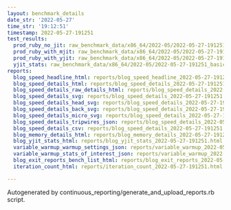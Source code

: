 ```yaml
---
layout: benchmark_details
date_str: '2022-05-27'
time_str: '19:12:51'
timestamp: 2022-05-27-191251
test_results:
  prod_ruby_no_jit: raw_benchmark_data/x86_64/2022-05/2022-05-27-191251_basic_benchmark_prod_ruby_no_jit.json
  prod_ruby_with_mjit: raw_benchmark_data/x86_64/2022-05/2022-05-27-191251_basic_benchmark_prod_ruby_with_mjit.json
  prod_ruby_with_yjit: raw_benchmark_data/x86_64/2022-05/2022-05-27-191251_basic_benchmark_prod_ruby_with_yjit.json
  yjit_stats: raw_benchmark_data/x86_64/2022-05/2022-05-27-191251_basic_benchmark_yjit_stats.json
reports:
  blog_speed_headline_html: reports/blog_speed_headline_2022-05-27-191251.html
  blog_speed_details_html: reports/blog_speed_details_2022-05-27-191251.html
  blog_speed_details_raw_details_html: reports/blog_speed_details_2022-05-27-191251.raw_details.html
  blog_speed_details_svg: reports/blog_speed_details_2022-05-27-191251.svg
  blog_speed_details_head_svg: reports/blog_speed_details_2022-05-27-191251.head.svg
  blog_speed_details_back_svg: reports/blog_speed_details_2022-05-27-191251.back.svg
  blog_speed_details_micro_svg: reports/blog_speed_details_2022-05-27-191251.micro.svg
  blog_speed_details_tripwires_json: reports/blog_speed_details_2022-05-27-191251.tripwires.json
  blog_speed_details_csv: reports/blog_speed_details_2022-05-27-191251.csv
  blog_memory_details_html: reports/blog_memory_details_2022-05-27-191251.html
  blog_yjit_stats_html: reports/blog_yjit_stats_2022-05-27-191251.html
  variable_warmup_warmup_settings_json: reports/variable_warmup_2022-05-27-191251.warmup_settings.json
  variable_warmup_stats_of_interest_json: reports/variable_warmup_2022-05-27-191251.stats_of_interest.json
  blog_exit_reports_bench_list_html: reports/blog_exit_reports_2022-05-27-191251.bench_list.html
  iteration_count_html: reports/iteration_count_2022-05-27-191251.html

---
```

Autogenerated by continuous_reporting/generate_and_upload_reports.rb script.
